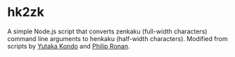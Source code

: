 # hk2zk
A simple Node.js script that converts zenkaku (full-width characters) command line arguments to henkaku (half-width characters).
Modified from scripts by [Yutaka Kondo](https://gist.github.com/youtalk/1599077) and [Philip Ronan](http://japanesetranslator.co.uk/2012/03/converting-zenkaku-to-hankaku/).
